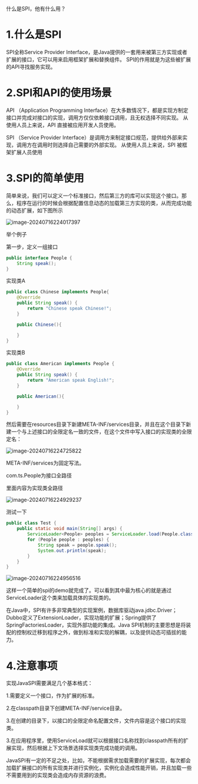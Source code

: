 什么是SPI，他有什么用？

# 1.什么是SPI

SPI全称Service Provider Interface，是Java提供的一套用来被第三方实现或者扩展的接口，它可以用来启用框架扩展和替换组件。 SPI的作用就是为这些被扩展的API寻找服务实现。

# 2.SPI和API的使用场景

 API （Application Programming Interface）在大多数情况下，都是实现方制定接口并完成对接口的实现，调用方仅仅依赖接口调用，且无权选择不同实现。 从使用人员上来说，API 直接被应用开发人员使用。

SPI （Service Provider Interface）是调用方来制定接口规范，提供给外部来实现，调用方在调用时则选择自己需要的外部实现。  从使用人员上来说，SPI 被框架扩展人员使用

# 3.SPI的简单使用

简单来说，我们可以定义一个标准接口，然后第三方的库可以实现这个接口。那么，程序在运行的时候会根据配置信息动态的加载第三方实现的类，从而完成功能的动态扩展，如下图所示

![image-20240716224017397](http://117.72.43.140:9000/weblog/image-20240716224017397.png)

举个例子

第一步，定义一组接口

```java
public interface People {
    String speak();
}
```

实现类A

```java
public class Chinese implements People{
    @Override
    public String speak() {
        return "Chinese speak Chinese!";
    }

    public Chinese(){

    }
}
```

实现类B

```java
public class American implements People {
    @Override
    public String speak() {
        return "American speak English!";
    }

    public American(){

    }
}
```

 然后需要在resources目录下新建META-INF/services目录，并且在这个目录下新建一个与上述接口的全限定名一致的文件，在这个文件中写入接口的实现类的全限定名：

![image-20240716224725822](http://117.72.43.140:9000/weblog/image-20240716224725822.png)

META-INF/services为固定写法。

com.ts.People为接口全路径

里面内容为实现类全路径

![image-20240716224929237](http://117.72.43.140:9000/weblog/image-20240716224929237.png)

测试一下

```java
public class Test {
    public static void main(String[] args) {
        ServiceLoader<People> peoples = ServiceLoader.load(People.class);
        for (People people : peoples) {
            String speak = people.speak();
            System.out.println(speak);
        }
    }
}
```

![image-20240716224956516](http://117.72.43.140:9000/weblog/image-20240716224956516.png)

这样一个简单的spi的demo就完成了。可以看到其中最为核心的就是通过ServiceLoader这个类来加载具体的实现类的。

在Java中，SPI有许多非常典型的实现案例，数据库驱动java.jdbc.Driver；Dubbo定义了ExtensionLoader，实现功能的扩展；Spring提供了SpringFactoriesLoader，实现外部功能的集成。Java SPI机制的主要思想是将装配的控制权迁移到程序之外，做到标准和实现的解耦，以及提供动态可插拔的能力。

# 4.注意事项

实现JavaSPI需要满足几个基本格式：

1.需要定义一个接口，作为扩展的标准。

2.在classpath目录下创建META-INF/service目录。

3.在创建的目录下，以接口的全限定命名配置文件，文件内容是这个接口的实现类。

3.在应用程序里，使用ServiceLoad就可以根据接口名称找到classpath所有的扩展实现，然后根据上下文场景选择实现类完成功能的调用。

JavaSPI有一定的不足之处，比如，不能根据需求加载需要的扩展实现，每次都会加载扩展接口的所有实现类并进行实例化，实例化会造成性能开销，并且加载一些不需要用到的实现类会造成内存资源的浪费。